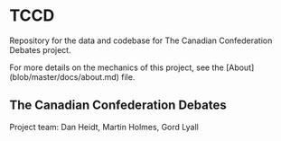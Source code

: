 # TCCD
Repository for the data and codebase for The Canadian Confederation Debates project.

For more details on the mechanics of this project, see the [About] (blob/master/docs/about.md) file.

## The Canadian Confederation Debates
Project team: Dan Heidt, Martin Holmes, Gord Lyall
